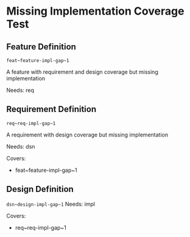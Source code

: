 # Missing Implementation Coverage Test

## Feature Definition 
`feat~feature-impl-gap~1`

A feature with requirement and design coverage but missing implementation

Needs: req

## Requirement Definition
`req~req-impl-gap~1`

A requirement with design coverage but missing implementation

Needs: dsn

Covers: 
- feat~feature-impl-gap~1

## Design Definition
`dsn~design-impl-gap~1`
Needs: impl

Covers:
- req~req-impl-gap~1